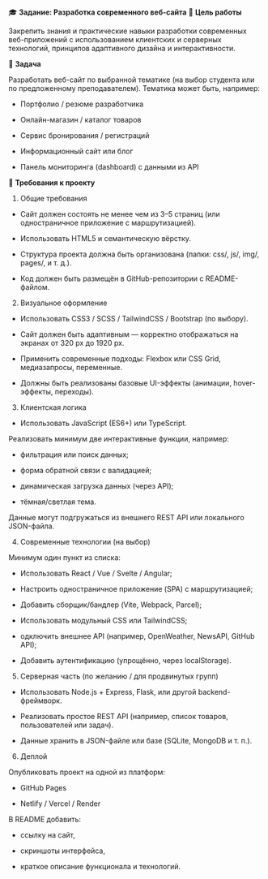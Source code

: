🎓 **Задание: Разработка современного веб-сайта**
📘 **Цель работы**

Закрепить знания и практические навыки разработки современных веб-приложений с использованием клиентских и серверных технологий, принципов адаптивного дизайна и интерактивности.

🧩 **Задача**

Разработать веб-сайт по выбранной тематике (на выбор студента или по предложенному преподавателем).
Тематика может быть, например:

- Портфолио / резюме разработчика

- Онлайн-магазин / каталог товаров

- Сервис бронирования / регистраций

- Информационный сайт или блог

- Панель мониторинга (dashboard) с данными из API

🔧 **Требования к проекту**
1. Общие требования

- Сайт должен состоять не менее чем из 3–5 страниц (или одностраничное приложение с маршрутизацией).

- Использовать HTML5 и семантическую вёрстку.

- Структура проекта должна быть организована (папки: css/, js/, img/, pages/, и т. д.).

 - Код должен быть размещён в GitHub-репозитории с README-файлом.

2. Визуальное оформление

- Использовать CSS3 / SCSS / TailwindCSS / Bootstrap (по выбору).

- Сайт должен быть адаптивным — корректно отображаться на экранах от 320 px до 1920 px.

- Применить современные подходы: Flexbox или CSS Grid, медиазапросы, переменные.

- Должны быть реализованы базовые UI-эффекты (анимации, hover-эффекты, переходы).

3. Клиентская логика

- Использовать JavaScript (ES6+) или TypeScript.

Реализовать минимум две интерактивные функции, например:

 - фильтрация или поиск данных;

 - форма обратной связи с валидацией;

 - динамическая загрузка данных (через API);

 - тёмная/светлая тема.

Данные могут подгружаться из внешнего REST API или локального JSON-файла.

4. Современные технологии (на выбор)

Минимум один пункт из списка:

 - Использовать React / Vue / Svelte / Angular;

 - Настроить одностраничное приложение (SPA) с маршрутизацией;

 - Добавить сборщик/бандлер (Vite, Webpack, Parcel);

 - Использовать модульный CSS или TailwindCSS;

 - одключить внешнее API (например, OpenWeather, NewsAPI, GitHub API);

 - Добавить аутентификацию (упрощённо, через localStorage).

5. Серверная часть (по желанию / для продвинутых групп)

 - Использовать Node.js + Express, Flask, или другой backend-фреймворк.

 - Реализовать простое REST API (например, список товаров, пользователей или задач).

 - Данные хранить в JSON-файле или базе (SQLite, MongoDB и т. п.).

6. Деплой

Опубликовать проект на одной из платформ:

 - GitHub Pages

 - Netlify / Vercel / Render

В README добавить:

- ссылку на сайт,

- скриншоты интерфейса,

- краткое описание функционала и технологий.
